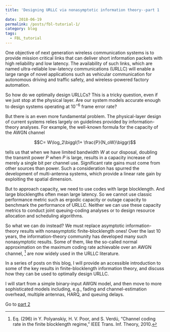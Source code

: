 ```yaml
---
title: 'Designing URLLC via nonasymptotic information theory--part 1
'
date: 2018-06-19
permalink: /posts/fbl-tutorial-1/
category: blog
tags:
  - FBL_tutorial
---
```

One objective of next generation wireless communication systems is to provide mission critical links that can deliver short information packets with high reliability and low latency.
The availability of such links, which are named ultra-reliable low-latency communications (URLLC) will enable a large range of novel applications such as vehicular communication for autonomous driving and traffic safety, and wireless-powered factory automation.


So how do we optimally design URLLCs? This is a tricky question, even if we just stop at the physical layer. Are our system models accurate enough to design systems operating at $10^{-6}$ frame error rate? 

But there is an even more fundamental problem. The physical-layer design of current systems relies largely on guidelines provided by information-theory analyses. For example, the well-known formula for the capacity of the AWGN channel

$$C= W\log_2\biggl(1+ \frac{P}{N_oW}\biggr)$$

 tells us that when we have limited bandwidth $W$ at our disposal, doubling the transmit power $P$ when $P$ is large, results in a capacity increase of merely a single bit per channel use. Significant rate gains must come from other sources than power. Such a consideration has spurred the development of multi-antenna systems, which provide a linear rate gain by exploiting the spatial dimension.

But to approach capacity, we need to use codes with large blocklength. And large blocklengths often mean large latency. So we cannot use classic performance metric such as ergodic capacity or outage capacity to benchmark the performance of URLLC. Neither we can use these capacity metrics to conduct joint queuing-coding analyses or to design resource allocation and scheduling algorithms.

So what we can do instead? We must replace asymptotic information-theory results with nonasymptotic finite-blocklength ones!
Over the last 10 years, the information-theory community has developed many such nonasymptotic results. Some of them, like the so-called normal approximation on the maximum coding rate achievable over an AWGN channel, [^1] are now widely used in the URLLC literature.

In a series of posts on this blog, I will provide  an accessible  introduction to some of the key results in finite-blocklength information theory, and discuss how they can be used to optimally design URLLC.

I will start from a simple binary-input AWGN model, and then move to more sophisticated models including, e.g., fading and channel-estimation overhead, multiple antennas, HARQ, and queuing delays.

Go to [part 2](/posts/fbl-tutorial-2/)


[^1]: Eq. (296) in Y. Polyanskiy, H. V. Poor, and S. Verdú, “Channel coding rate in the finite blocklength regime,” IEEE Trans. Inf. Theory,  2010.




